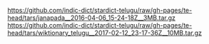 https://github.com/indic-dict/stardict-telugu/raw/gh-pages/te-head/tars/janapada__2016-04-06_15-24-18Z__3MB.tar.gz
https://github.com/indic-dict/stardict-telugu/raw/gh-pages/te-head/tars/wiktionary_telugu__2017-02-12_23-17-36Z__10MB.tar.gz
